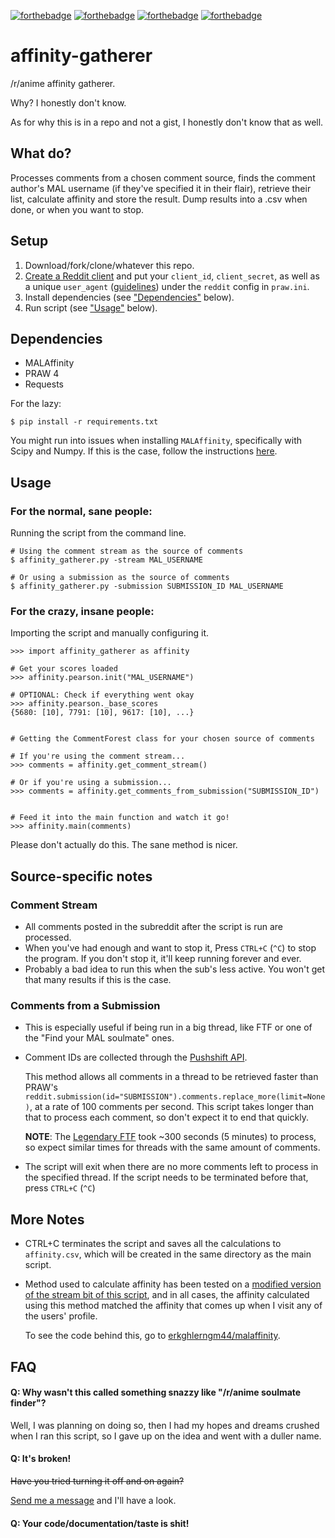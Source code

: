 [![forthebadge](http://forthebadge.com/images/badges/fuck-it-ship-it.svg)](http://forthebadge.com)
[![forthebadge](http://forthebadge.com/images/badges/just-plain-nasty.svg)](http://forthebadge.com)
[![forthebadge](http://forthebadge.com/images/badges/made-with-python.svg)](http://forthebadge.com)
[![forthebadge](http://forthebadge.com/images/badges/built-with-love.svg)](http://forthebadge.com)


# affinity-gatherer

/r/anime affinity gatherer.

Why? I honestly don't know.

As for why this is in a repo and not a gist, I honestly don't know that as well.


## What do?

Processes comments from a chosen comment source, finds the comment author's
MAL username (if they've specified it in their flair), retrieve their list,
calculate affinity and store the result. Dump results into a .csv when done,
or when you want to stop.


## Setup

1. Download/fork/clone/whatever this repo.
2. [Create a Reddit client](https://www.reddit.com/prefs/apps) and put your
   `client_id`, `client_secret`, as well as a unique `user_agent`
   ([guidelines](https://github.com/reddit/reddit/wiki/API)) under the
   `reddit` config in `praw.ini`.
3. Install dependencies (see ["Dependencies"](#dependencies) below).
4. Run script (see ["Usage"](#usage) below).


## Dependencies

* MALAffinity
* PRAW 4
* Requests

For the lazy:

    $ pip install -r requirements.txt

You might run into issues when installing `MALAffinity`, specifically with
Scipy and Numpy. If this is the case, follow the instructions 
[here](https://github.com/erkghlerngm44/malaffinity#dependencies).


## Usage

### For the normal, sane people:
Running the script from the command line.

    # Using the comment stream as the source of comments
    $ affinity_gatherer.py -stream MAL_USERNAME

    # Or using a submission as the source of comments
    $ affinity_gatherer.py -submission SUBMISSION_ID MAL_USERNAME


### For the crazy, insane people:
Importing the script and manually configuring it.

    >>> import affinity_gatherer as affinity

    # Get your scores loaded
    >>> affinity.pearson.init("MAL_USERNAME")

    # OPTIONAL: Check if everything went okay
    >>> affinity.pearson._base_scores
    {5680: [10], 7791: [10], 9617: [10], ...}


    # Getting the CommentForest class for your chosen source of comments

    # If you're using the comment stream...
    >>> comments = affinity.get_comment_stream()

    # Or if you're using a submission...
    >>> comments = affinity.get_comments_from_submission("SUBMISSION_ID")


    # Feed it into the main function and watch it go!
    >>> affinity.main(comments)

Please don't actually do this. The sane method is nicer.


## Source-specific notes

### Comment Stream
* All comments posted in the subreddit after the script is run are processed.
* When you've had enough and want to stop it, Press `CTRL+C` (`^C`) to
  stop the program. If you don't stop it, it'll keep running forever and ever.
* Probably a bad idea to run this when the sub's less active. You won't get
  that many results if this is the case.

### Comments from a Submission
* This is especially useful if being run in a big thread, like FTF or
  one of the "Find your MAL soulmate" ones.
* Comment IDs are collected through the [Pushshift API](https://pushshift.io/).

  This method allows all comments in a thread to be retrieved faster than PRAW's 
  `reddit.submission(id="SUBMISSION").comments.replace_more(limit=None)`,
  at a rate of 100 comments per second. This script takes longer than that
  to process each comment, so don't expect it to end that quickly.

  **NOTE**: The [Legendary FTF](https://redd.it/5p0gfb) took ~300 seconds
  (5 minutes) to process, so expect similar times for threads with
  the same amount of comments.
* The script will exit when there are no more comments left to process in the
  specified thread. If the script needs to be terminated before that,
  press `CTRL+C` (`^C`)


## More Notes
* CTRL+C terminates the script and saves all the calculations to `affinity.csv`,
  which will be created in the same directory as the main script.
* Method used to calculate affinity has been tested on a 
  [modified version of the stream bit of this script](https://github.com/erkghlerngm44/malaffinity-tests), 
  and in all cases, the affinity calculated using this method matched the affinity 
  that comes up when I visit any of the users' profile.
  
  To see the code behind this, go to 
  [erkghlerngm44/malaffinity](https://github.com/erkghlerngm44/malaffinity).


## FAQ

#### Q: Why wasn't this called something snazzy like "/r/anime soulmate finder"?
Well, I was planning on doing so, then I had my hopes and dreams crushed when I ran
this script, so I gave up on the idea and went with a duller name.

#### Q: It's broken!
~~Have you tried turning it off and on again?~~

[Send me a message](https://www.reddit.com/message/compose/?to=erkghlerngm44&subject=Problem%20with%20the%20affinity%20gatherer%20script) and I'll have a look.

#### Q: Your code/documentation/taste is shit!
![[](#yuishrug)](https://i.imgur.com/gEOKk0P.jpg "Sorry.")
